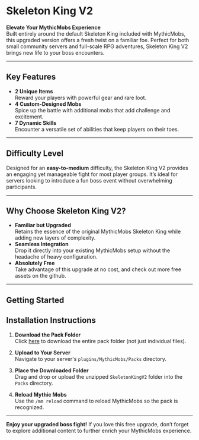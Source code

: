 # Skeleton King V2

**Elevate Your MythicMobs Experience**  
Built entirely around the default Skeleton King included with MythicMobs, this upgraded version offers a fresh twist on a familiar foe. Perfect for both small community servers and full-scale RPG adventures, Skeleton King V2 brings new life to your boss encounters.

---

## Key Features

- **2 Unique Items**  
  Reward your players with powerful gear and rare loot.
- **4 Custom-Designed Mobs**  
  Spice up the battle with additional mobs that add challenge and excitement.
- **7 Dynamic Skills**  
  Encounter a versatile set of abilities that keep players on their toes.

---

## Difficulty Level

Designed for an **easy-to-medium** difficulty, the Skeleton King V2 provides an engaging yet manageable fight for most player groups. It’s ideal for servers looking to introduce a fun boss event without overwhelming participants.

---

## Why Choose Skeleton King V2?

- **Familiar but Upgraded**  
  Retains the essence of the original MythicMobs Skeleton King while adding new layers of complexity.
- **Seamless Integration**  
  Drop it directly into your existing MythicMobs setup without the headache of heavy configuration.
- **Absolutely Free**  
  Take advantage of this upgrade at no cost, and check out more free assets on the github.

---

## Getting Started

## Installation Instructions

1. **Download the Pack Folder**  
   Click [here](https://downgit.github.io/#/home?url=https://github.com/SkyKiller6363/Skys-Mobs/tree/main/Packs/SkeletonKingV2) to download the entire pack folder (not just individual files).

2. **Upload to Your Server**  
   Navigate to your server's `plugins/MythicMobs/Packs` directory.

3. **Place the Downloaded Folder**  
   Drag and drop or upload the unzipped `SkeletonKingV2` folder into the `Packs` directory.

4. **Reload Mythic Mobs**  
   Use the `/mm reload` command to reload MythicMobs so the pack is recognized.

---

**Enjoy your upgraded boss fight!** If you love this free upgrade, don’t forget to explore additional content to further enrich your MythicMobs experience.



